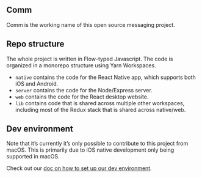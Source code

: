 ## Comm

Comm is the working name of this open source messaging project.

## Repo structure

The whole project is written in Flow-typed Javascript. The code is organized in a monorepo structure using Yarn Workspaces.
- `native` contains the code for the React Native app, which supports both iOS and Android.
- `server` contains the code for the Node/Express server.
- `web` contains the code for the React desktop website.
- `lib` contains code that is shared across multiple other workspaces, including most of the Redux stack that is shared across native/web.

## Dev environment

Note that it’s currently it’s only possible to contribute to this project from macOS. This is primarily due to iOS native development only being supported in macOS.

Check out our [doc on how to set up our dev environment](docs/dev_environment.md).
